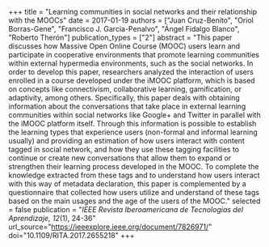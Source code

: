+++
title = "Learning communities in social networks and their relationship with the MOOCs"
date = 2017-01-19
authors = ["Juan Cruz-Benito", "Oriol Borras-Gene", "Francisco J. Garcia-Penalvo", "Ángel Fidalgo Blanco", "Roberto Therón"]
publication_types = ["2"]
abstract = "This paper discusses how Massive Open Online Course (MOOC) users learn and participate in cooperative environments that promote learning communities within external hypermedia environments, such as the social networks. In order to develop this paper, researchers analyzed the interaction of users enrolled in a course developed under the iMOOC platform, which is based on concepts like connectivism, collaborative learning, gamification, or adaptivity, among others. Specifically, this paper deals with obtaining information about the conversations that take place in external learning communities within social networks like Google+ and Twitter in parallel with the iMOOC platform itself. Through this information is possible to establish the learning types that experience users (non-formal and informal learning usually) and providing an estimation of how users interact with content tagged in social network, and how they use these tagging facilities to continue or create new conversations that allow them to expand or strengthen their learning process developed in the MOOC. To complete the knowledge extracted from these tags and to understand how users interact with this way of metadata declaration, this paper is complemented by a questionnaire that collected how users utilize and understand of these tags based on the main usages and the age of the users of the MOOC."
selected = false
publication = "*IEEE Revista Iberoamericana de Tecnologias del Aprendizaje, 12*(1), 24-36"
url_source="https://ieeexplore.ieee.org/document/7826971/"
doi="10.1109/RITA.2017.2655218"
+++
